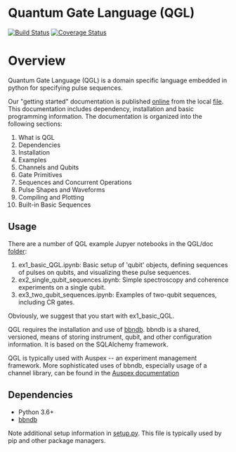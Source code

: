 # Quantum Gate Language (QGL)  

[![Build Status](https://travis-ci.org/BBN-Q/QGL.svg?branch=master)](https://travis-ci.org/BBN-Q/QGL) [![Coverage Status](https://coveralls.io/repos/BBN-Q/QGL/badge.svg?branch=master)](https://coveralls.io/r/BBN-Q/QGL)

# Overview

Quantum Gate Language (QGL) is a domain specific language embedded in python for
specifying pulse sequences.

Our "getting started" documentation is published [online](https://bbn-q.github.io/QGL/) from the local 
[file](doc/index.md). This documentation includes dependency, 
installation and basic programming information. The documentation is organized into the following
sections:   

1. What is QGL
1. Dependencies
1. Installation
1. Examples
1. Channels and Qubits
1. Gate Primitives
1. Sequences and Concurrent Operations
1. Pulse Shapes and Waveforms
1. Compiling and Plotting
1. Built-in Basic Sequences

## Usage

There are a number of QGL example Jupyer notebooks in the QGL/doc 
[folder](doc/):

1. ex1_basic_QGL.ipynb: Basic setup of 'qubit' objects, defining sequences of pulses on qubits, and visualizing these pulse sequences.
1. ex2_single_qubit_sequences.ipynb: Simple spectroscopy and coherence experiments on a single qubit.
1. ex3_two_qubit_sequences.ipynb: Examples of two-qubit sequences, including CR gates.

Obviously, we suggest that you start with ex1_basic_QGL.   

QGL requires the installation and use of [bbndb](https://github.com/BBN-Q/bbndb). bbndb is a 
shared, versioned, means of storing instrument, qubit, and other configuration information. 
It is based on the SQLAlchemy framework.

QGL is typically used with Auspex -- an experiment management framework. More sophisticated uses of bbndb, 
especially usage of a channel library, can be found in the 
[Auspex documentation](https://auspex.readthedocs.io/en/develop/qubits.html)

## Dependencies

* Python 3.6+
* [bbndb](https://github.com/BBN-Q/bbndb)

Note additional setup information in [setup.py](setup.py). This file is typically used by pip and other package managers. 
